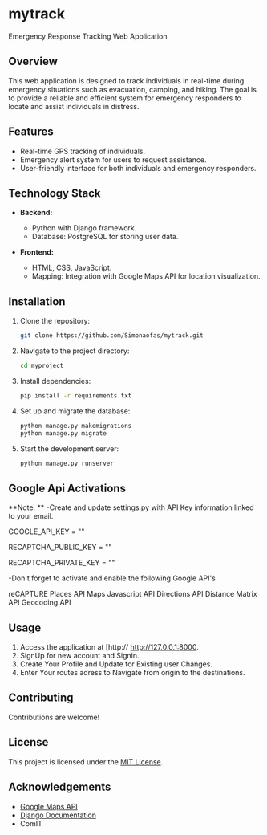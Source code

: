 # mytrack
Emergency Response Tracking Web Application

## Overview

This web application is designed to track individuals in real-time during emergency situations such as evacuation, camping, and hiking. The goal is to provide a reliable and efficient system for emergency responders to locate and assist individuals in distress.

## Features

- Real-time GPS tracking of individuals.
- Emergency alert system for users to request assistance.
- User-friendly interface for both individuals and emergency responders.

## Technology Stack

- **Backend:**
  - Python with Django framework.
  - Database: PostgreSQL for storing user data.

- **Frontend:**
  - HTML, CSS, JavaScript.
  - Mapping: Integration with Google Maps API for location visualization.

## Installation

1. Clone the repository:
   ```zsh
   git clone https://github.com/Simonaofas/mytrack.git
   ```

2. Navigate to the project directory:
   ```zsh
   cd myproject
   ```
3. Install dependencies:
   ```zsh
   pip install -r requirements.txt
   ```
4. Set up and migrate the database:
   ```zsh
   python manage.py makemigrations
   python manage.py migrate
   ```
5. Start the development server:
   ```zsh
   python manage.py runserver

## Google Api Activations
**Note: **
-Create and update settings.py  with  API Key information linked to your email.

GOOGLE_API_KEY = ""

RECAPTCHA_PUBLIC_KEY = ""

RECAPTCHA_PRIVATE_KEY = ""

-Don't forget to activate and enable  the following Google API's

reCAPTURE
Places API
Maps Javascript API
Directions API
Distance Matrix API
Geocoding API

## Usage

1. Access the application at [http:// http://127.0.0.1:8000.
2. SignUp for new account and Signin.
3. Create Your Profile and Update for Existing user Changes.
4. Enter Your routes adress to Navigate from origin to the  destinations.

## Contributing

Contributions are welcome!  

## License

This project is licensed under the [MIT License](LICENSE).

## Acknowledgements

- [Google Maps API](https://developers.google.com/maps/documentation/javascript/overview)
- [Django Documentation](https://docs.djangoproject.com/)
- ComIT




